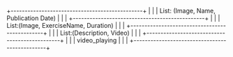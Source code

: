 +-----------------------------------------------+
|                                               |
|   List: (Image, Name, Publication Date)       |
|                                               |
+-----------------------------------------------+
|                                               |
|   List:(Image, ExerciseName, Duration)        |
|                                               |
+-----------------------------------------------+
|                                               |
|   List:(Description, Video)                   |
|                                               |
+-----------------------------------------------+
|                                               |
|   video_playing                               |
|                                               |
+-----------------------------------------------+

